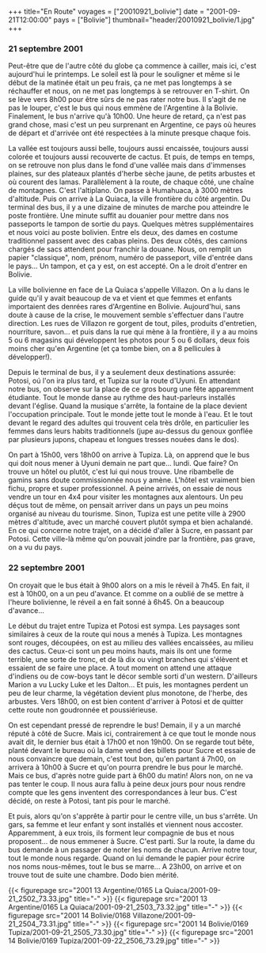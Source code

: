 +++
title="En Route"
voyages = ["20010921_bolivie"]
date = "2001-09-21T12:00:00"
pays = ["Bolivie"]
thumbnail="header/20010921_bolivie/1.jpg"
+++
### 21 septembre 2001

Peut-être que de l'autre côté du globe ça commence à cailler, mais ici, c'est 
aujourd'hui le printemps. Le soleil est là pour le souligner et même si le début 
de la matinée était un peu frais, ça ne met pas longtemps à se réchauffer et 
nous, on ne met pas longtemps à se retrouver en T-shirt. On se lève vers 8h00 
pour être sûrs de ne pas rater notre bus. Il s'agit de ne pas le louper, c'est 
le bus qui nous emmène de l'Argentine &agrave; la Bolivie. Finalement, le bus 
n'arrive qu'à 10h00. Une heure de retard, ça n'est pas grand chose, masi c'est 
un peu surprenant en Argentine, ce pays où heures de départ et d'arrivée ont 
été respectées à la minute presque chaque fois. 

La vallée est toujours aussi belle, toujours aussi encaissée, toujours aussi 
colorée et toujours aussi recouverte de cactus. Et puis, de temps en temps, 
on se retrouve non plus dans le fond d'une vallée mais dans d'immenses plaines, 
sur des plateaux plantés d'herbe sèche jaune, de petits arbustes et où courent 
des lamas. Parallèlement à la route, de chaque côté, une chaîne de montagnes. 
C'est l'altiplano. On passe à Humahuaca, à 3000 mètres d'altitude. Puis on arrive 
à La Quiaca, la ville frontière du côté argentin. Du terminal des bus, il y 
a une dizaine de minutes de marche pou atteindre le poste frontière. Une minute 
suffit au douanier pour mettre dans nos passeports le tampon de sortie du pays. 
Quelques mètres supplémentaires et nous voici au poste bolivien. Entre els deux, 
des dames en costume traditionnel passent avec des cabas pleins. Des deux côtés, 
des camions chargés de sacs attendent pour franchir la douane. Nous, on remplit 
un papier "classique", nom, prénom, numéro de passeport, ville d'entrée dans 
le pays... Un tampon, et ça y est, on est accepté. On a le droit d'entrer en 
Bolivie.

La ville bolivienne en face de La Quiaca s'appelle Villazon. On a lu dans le 
guide qu'il y avait beaucoup de va et vient et que femmes et enfants importaient 
des denrées rares d'Argentine en Bolivie. Aujourd'hui, sans doute à cause de 
la crise, le mouvement semble s'effectuer dans l'autre direction. Les rues de 
Villazon re gorgent de tout, piles, produits d'entretien, nourriture, savon... 
et puis dans la rue qui mène à la frontière, il y a au moins 5 ou 6 magasins 
qui développent les photos pour 5 ou 6 dollars, deux fois moins cher qu'en Argentine 
(et ça tombe bien, on a 8 pellicules à développer!).

Depuis le terminal de bus, il y a seulement deux destinations assurée: Potosi, 
oú l'on ira plus tard, et Tupiza sur la route d'Uyuni. En attendant notre bus, 
on observe sur la place de ce gros bourg une fête apparemment étudiante. Tout 
le monde danse au rythme des haut-parleurs installés devant l'église. Quand 
la musique s'arrête, la fontaine de la place devient l'occupation principale. 
Tout le monde jette tout le monde à l'eau. Et le tout devant le regard des adultes 
qui trouvent cela très drôle, en particulier les femmes dans leurs habits traditionnels 
(jupe au-dessus du genoux gonflée par plusieurs jupons, chapeau et longues tresses 
nouées dans le dos).

On part à 15h00, vers 18h00 on arrive à Tupiza. Là, on apprend que le bus qui 
doit nous mener à Uyuni demain ne part que... lundi. Que faire? On trouve un 
hôtel ou plutôt, c'est lui qui nous trouve. Une ribambelle de gamins sans doute 
commissionnée nous y amène. L'hôtel est vraiment bien fichu, propre et super 
professionnel. A peine arrivés, on essaie de nous vendre un tour en 4x4 pour 
visiter les montagnes aux alentours. Un peu déçus tout de même, on pensait arriver 
dans un pays un peu moins organisé au niveau du tourisme. Sinon, Tupiza est 
une petite ville à 2900 mètres d'altitude, avec un marché couvert plutôt sympa 
et bien achalandé. En ce qui concerne notre trajet, on a décidé d'aller à Sucre, 
en passant par Potosi. Cette ville-là même qu'on pouvait joindre par la frontière, 
pas grave, on a vu du pays. 

### 22 septembre 2001

On croyait que le bus était à 9h00 alors on a mis le réveil à 7h45. En fait, 
il est à 10h00, on a un peu d'avance. Et comme on a oublié de se mettre à l'heure 
bolivienne, le réveil a en fait sonné à 6h45. On a beaucoup d'avance... 

Le début du trajet entre Tupiza et Potosi est sympa. Les paysages sont similaires 
à ceux de la route qui nous a menés à Tupiza. Les montagnes sont rouges, découpées, 
on est au milieu des vallées encaissées, au milieu des cactus. Ceux-ci sont 
un peu moins hauts, mais ils ont une forme terrible, une sorte de tronc, et 
de là dix ou vingt branches qui s'élèvent et essaient de se faire une place. 
A tout moment on attend une attaque d'indiens ou de cow-boys tant le décor semble 
sorti d'un western. D'ailleurs Marion a vu Lucky Luke et les Dalton... Et puis, 
les montagnes perdent un peu de leur charme, la végétation devient plus monotone, 
de l'herbe, des arbustes. Vers 18h00, on est bien content d'arriver à Potosi 
et de quitter cette route non goudronnée et poussiérieuse.

On est cependant pressé de reprendre le bus! Demain, il y a un marché réputé 
à côté de Sucre. Mais ici, contrairement à ce que tout le monde nous avait dit, 
le dernier bus était à 17h00 et non 19h00. On se regarde tout bête, planté devant 
le bureau oú la dame vend des billets pour Sucre et essaie de nous convaincre 
que demain, c'est tout bon, qu'en partant á 7h00, on arrivera à 10h00 à Sucre 
et qu'on pourra prendre le bus pour le marché. Mais ce bus, d'après notre guide 
part à 6h00 du matin! Alors non, on ne va pas tenter le coup. Il nous aura fallu 
à peine deux jours pour nous rendre compte que les gens inventent des correspondances 
à leur bus. C'est décidé, on reste à Potosi, tant pis pour le marché. 

Et puis, alors qu'on s'apprête à partir pour le centre ville, un bus s'arrête. 
Un gars, sa femme et leur enfant y sont installés et viennent nous accoster. 
Apparemment, à eux trois, ils forment leur compagnie de bus et nous proposent... 
de nous emmener à Sucre. C'est parti. Sur la route, la dame du bus demande à 
un passager de noter les noms de chacun. Arrive notre tour, tout le monde nous 
regarde. Quand on lui demande le papier pour écrire nos noms nous-mêmes, tout 
le bus se marre... A 23h00, on arrive et on trouve tout de suite une chambre. 
Dodo bien mérité.


{{< figurepage src="2001 13 Argentine/0165 La Quiaca/2001-09-21_2502_73.33.jpg" title="-"  >}}
{{< figurepage src="2001 13 Argentine/0165 La Quiaca/2001-09-21_2503_73.32.jpg" title="-"  >}}
{{< figurepage src="2001 14 Bolivie/0168 Villazone/2001-09-21_2504_73.31.jpg" title="-"  >}}
{{< figurepage src="2001 14 Bolivie/0169 Tupiza/2001-09-21_2505_73.30.jpg" title="-"  >}}
{{< figurepage src="2001 14 Bolivie/0169 Tupiza/2001-09-22_2506_73.29.jpg" title="-"  >}}


